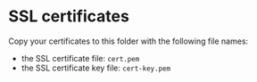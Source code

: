 # SSL certificates

Copy your certificates to this folder with the following file names:

* the SSL certificate file: `cert.pem`
* the SSL certificate key file: `cert-key.pem`
